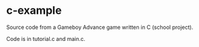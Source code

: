 c-example
=========

Source code from a Gameboy Advance game written in C (school project).

Code is in tutorial.c and main.c.
